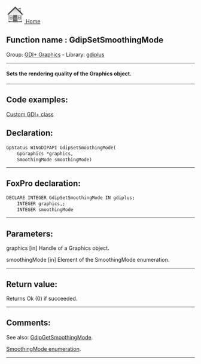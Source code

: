 [<img src="../../images/home.png"> Home ](https://github.com/VFPX/Win32API)  

## Function name : GdipSetSmoothingMode
Group: [GDI+ Graphics](../../functions_group.md#GDIplus_Graphics)  -  Library: [gdiplus](../../Libraries.md#gdiplus)  
***  


#### Sets the rendering quality of the Graphics object.
***  


## Code examples:
[Custom GDI+ class](../../samples/sample_450.md)  

## Declaration:
```foxpro  
GpStatus WINGDIPAPI GdipSetSmoothingMode(
	GpGraphics *graphics,
	SmoothingMode smoothingMode)  
```  
***  


## FoxPro declaration:
```foxpro  
DECLARE INTEGER GdipSetSmoothingMode IN gdiplus;
	INTEGER graphics,;
	INTEGER smoothingMode  
```  
***  


## Parameters:
graphics
[in] Handle of a Graphics object.

smoothingMode
[in] Element of the SmoothingMode enumeration.  
***  


## Return value:
Returns Ok (0) if succeeded.  
***  


## Comments:
See also: [GdipGetSmoothingMode](../gdiplus/GdipGetSmoothingMode.md).  
  
[SmoothingMode enumeration](http://msdn.microsoft.com/en-us/library/windows/desktop/ms534173(v=vs.85).aspx).  
  
***  

